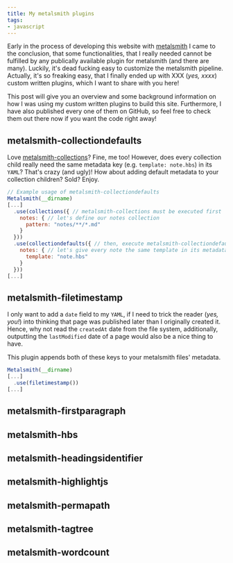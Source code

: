 ```yaml
---
title: My metalsmith plugins
tags:
- javascript
---
```


Early in the process of developing this website with [metalsmith](http://metalsmith.io) I came to the conclusion, that some functionalities, that I really needed cannot be fulfilled by any publically available plugin for metalsmith (and there are many). Luckily, it's dead fucking easy to customize the metalsmith pipeline. Actually, it's so freaking easy, that I finally ended up with XXX (*yes, xxxx*) custom written plugins, which I want to share with you here! 

This post will give you an overview and some background information on how I was using my custom written plugins to build this site. Furthermore, I have also published every one of them on GitHub, so feel free to check them out there now if you want the code right away!

## metalsmith-collectiondefaults
Love [metalsmith-collections](https://github.com/segmentio/metalsmith-collections)? Fine, me too! However, does every collection child really need the same metadata key (e.g. `template: note.hbs`) in its `YAML`? That's crazy (and ugly)! How about adding default metadata to your collection children? Sold? Enjoy.

```javascript
// Example usage of metalsmith-collectiondefaults
Metalsmith(__dirname)
[...]
  .use(collections({ // metalsmith-collections must be executed first
    notes: { // let's define our notes collection
      pattern: "notes/**/*.md"
    }
  }))
  .use(collectiondefaults({ // then, execute metalsmith-collectiondefaults 
    notes: { // let's give every note the same template in its metadata
      template: "note.hbs"
    }
  }))
[...]
```

## metalsmith-filetimestamp
I only want to add a `date` field to my `YAML`, if I need to trick the reader (*yes, you!*) into thinking that page was published later than I originally created it. Hence, why not read the `createdAt` date from the file system, additionally, outputting the `lastModified` date of a page would also be a nice thing to have.

This plugin appends both of these keys to your metalsmith files' metadata.

``` javascript
Metalsmith(__dirname)
[...]
  .use(filetimestamp())
[...]
```

## metalsmith-firstparagraph

## metalsmith-hbs

## metalsmith-headingsidentifier

## metalsmith-highlightjs

## metalsmith-permapath

## metalsmith-tagtree

## metalsmith-wordcount

